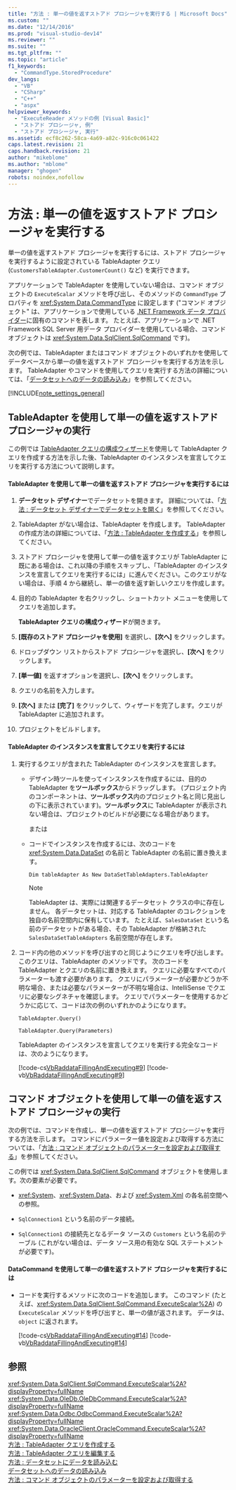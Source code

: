 ```yaml
---
title: "方法 : 単一の値を返すストアド プロシージャを実行する | Microsoft Docs"
ms.custom: ""
ms.date: "12/14/2016"
ms.prod: "visual-studio-dev14"
ms.reviewer: ""
ms.suite: ""
ms.tgt_pltfrm: ""
ms.topic: "article"
f1_keywords: 
  - "CommandType.StoredProcedure"
dev_langs: 
  - "VB"
  - "CSharp"
  - "C++"
  - "aspx"
helpviewer_keywords: 
  - "ExecuteReader メソッドの例 [Visual Basic]"
  - "ストアド プロシージャ, 例"
  - "ストアド プロシージャ, 実行"
ms.assetid: ecf8c262-58ca-4a69-a82c-916c0c061422
caps.latest.revision: 21
caps.handback.revision: 21
author: "mikeblome"
ms.author: "mblome"
manager: "ghogen"
robots: noindex,nofollow
---
```

# 方法 : 単一の値を返すストアド プロシージャを実行する
単一の値を返すストアド プロシージャを実行するには、ストアド プロシージャを実行するように設定されている TableAdapter クエリ \(`CustomersTableAdapter.CustomerCount()` など\) を実行できます。  
  
 アプリケーションで TableAdapter を使用していない場合は、コマンド オブジェクトの `ExecuteScalar` メソッドを呼び出し、そのメソッドの `CommandType` プロパティを <xref:System.Data.CommandType> に設定します    \("コマンド オブジェクト" は、アプリケーションで使用している [.NET Framework データ プロバイダー](../Topic/.NET%20Framework%20Data%20Providers.md)に固有のコマンドを表します。  たとえば、アプリケーションで .NET Framework SQL Server 用データ プロバイダーを使用している場合、コマンド オブジェクトは <xref:System.Data.SqlClient.SqlCommand> です\)。  
  
 次の例では、TableAdapter またはコマンド オブジェクトのいずれかを使用してデータベースから単一の値を返すストアド プロシージャを実行する方法を示します。  TableAdapter やコマンドを使用してクエリを実行する方法の詳細については、「[データセットへのデータの読み込み](../data-tools/fill-datasets-by-using-tableadapters.md)」を参照してください。  
  
 [!INCLUDE[note_settings_general](../data-tools/includes/note_settings_general_md.md)]  
  
## TableAdapter を使用して単一の値を返すストアド プロシージャの実行  
 この例では [TableAdapter クエリの構成ウィザード](../data-tools/editing-tableadapters.md)を使用して TableAdapter クエリを作成する方法を示した後、TableAdapter のインスタンスを宣言してクエリを実行する方法について説明します。  
  
#### TableAdapter を使用して単一の値を返すストアド プロシージャを実行するには  
  
1.  **データセット デザイナー**でデータセットを開きます。  詳細については、「[方法 : データセット デザイナーでデータセットを開く](../Topic/How%20to:%20Open%20a%20Dataset%20in%20the%20Dataset%20Designer.md)」を参照してください。  
  
2.  TableAdapter がない場合は、TableAdapter を作成します。  TableAdapter の作成方法の詳細については、「[方法 : TableAdapter を作成する](../data-tools/create-and-configure-tableadapters.md)」を参照してください。  
  
3.  ストアド プロシージャを使用して単一の値を返すクエリが TableAdapter に既にある場合は、これ以降の手順をスキップし、「TableAdapter のインスタンスを宣言してクエリを実行するには」に進んでください。このクエリがない場合は、手順 4 から継続し、単一の値を返す新しいクエリを作成します。  
  
4.  目的の TableAdapter を右クリックし、ショートカット メニューを使用してクエリを追加します。  
  
     **TableAdapter クエリの構成ウィザード**が開きます。  
  
5.  **\[既存のストアド プロシージャを使用\]** を選択し、**\[次へ\]** をクリックします。  
  
6.  ドロップダウン リストからストアド プロシージャを選択し、**\[次へ\]** をクリックします。  
  
7.  **\[単一値\]** を返すオプションを選択し、**\[次へ\]** をクリックします。  
  
8.  クエリの名前を入力します。  
  
9. **\[次へ\]** または **\[完了\]** をクリックして、ウィザードを完了します。クエリが TableAdapter に追加されます。  
  
10. プロジェクトをビルドします。  
  
#### TableAdapter のインスタンスを宣言してクエリを実行するには  
  
1.  実行するクエリが含まれた TableAdapter のインスタンスを宣言します。  
  
    -   デザイン時ツールを使ってインスタンスを作成するには、目的の TableAdapter を**ツールボックス**からドラッグします。   \(プロジェクト内のコンポーネントは、**ツールボックス**内のプロジェクト名と同じ見出しの下に表示されています\)。**ツールボックス**に TableAdapter が表示されない場合は、プロジェクトのビルドが必要になる場合があります。  
  
         または  
  
    -   コードでインスタンスを作成するには、次のコードを <xref:System.Data.DataSet> の名前と TableAdapter の名前に置き換えます。  
  
         `Dim tableAdapter As New DataSetTableAdapters.TableAdapter`  
  
        > [!NOTE]
        >  TableAdapter は、実際には関連するデータセット クラスの中に存在しません。  各データセットは、対応する TableAdapter のコレクションを独自の名前空間内に保有しています。  たとえば、`SalesDataSet` という名前のデータセットがある場合、その TableAdapter が格納された `SalesDataSetTableAdapters` 名前空間が存在します。  
  
2.  コード内の他のメソッドを呼び出すのと同じようにクエリを呼び出します。  このクエリは、TableAdapter のメソッドです。  次のコードを TableAdapter とクエリの名前に置き換えます。  クエリに必要なすべてのパラメーターも渡す必要があります。  クエリにパラメーターが必要かどうか不明な場合、または必要なパラメーターが不明な場合は、IntelliSense でクエリに必要なシグネチャを確認します。  クエリでパラメーターを使用するかどうかに応じて、コードは次の例のいずれかのようになります。  
  
     `TableAdapter.Query()`  
  
     `TableAdapter.Query(Parameters)`  
  
     TableAdapter のインスタンスを宣言してクエリを実行する完全なコードは、次のようになります。  
  
     [!code-cs[VbRaddataFillingAndExecuting#9](../data-tools/codesnippet/CSharp/how-to-execute-a-stored-procedure-that-returns-a-single-value_1.cs)]
     [!code-vb[VbRaddataFillingAndExecuting#9](../data-tools/codesnippet/VisualBasic/how-to-execute-a-stored-procedure-that-returns-a-single-value_1.vb)]  
  
## コマンド オブジェクトを使用して単一の値を返すストアド プロシージャの実行  
 次の例では、コマンドを作成し、単一の値を返すストアド プロシージャを実行する方法を示します。  コマンドにパラメーター値を設定および取得する方法については、「[方法 : コマンド オブジェクトのパラメーターを設定および取得する](../Topic/How%20to:%20Set%20and%20Get%20Parameters%20for%20Command%20Objects.md)」を参照してください。  
  
 この例では <xref:System.Data.SqlClient.SqlCommand> オブジェクトを使用します。次の要素が必要です。  
  
-   <xref:System>、<xref:System.Data>、および <xref:System.Xml> の各名前空間への参照。  
  
-   `SqlConnection1` という名前のデータ接続。  
  
-   `SqlConnection1` の接続先となるデータ ソースの `Customers` という名前のテーブル   \(これがない場合は、データ ソース用の有効な SQL ステートメントが必要です\)。  
  
#### DataCommand を使用して単一の値を返すストアド プロシージャを実行するには  
  
-   コードを実行するメソッドに次のコードを追加します。  このコマンド \(たとえば、<xref:System.Data.SqlClient.SqlCommand.ExecuteScalar%2A>\) の `ExecuteScalar` メソッドを呼び出すと、単一の値が返されます。  データは、`object` に返されます。  
  
     [!code-cs[VbRaddataFillingAndExecuting#14](../data-tools/codesnippet/CSharp/how-to-execute-a-stored-procedure-that-returns-a-single-value_2.cs)]
     [!code-vb[VbRaddataFillingAndExecuting#14](../data-tools/codesnippet/VisualBasic/how-to-execute-a-stored-procedure-that-returns-a-single-value_2.vb)]  
  
## 参照  
 <xref:System.Data.SqlClient.SqlCommand.ExecuteScalar%2A?displayProperty=fullName>   
 <xref:System.Data.OleDb.OleDbCommand.ExecuteScalar%2A?displayProperty=fullName>   
 <xref:System.Data.Odbc.OdbcCommand.ExecuteScalar%2A?displayProperty=fullName>   
 <xref:System.Data.OracleClient.OracleCommand.ExecuteScalar%2A?displayProperty=fullName>   
 [方法 : TableAdapter クエリを作成する](../data-tools/how-to-create-tableadapter-queries.md)   
 [方法 : TableAdapter クエリを編集する](../data-tools/how-to-edit-tableadapter-queries.md)   
 [方法 : データセットにデータを読み込む](../data-tools/how-to-fill-a-dataset-with-data.md)   
 [データセットへのデータの読み込み](../data-tools/fill-datasets-by-using-tableadapters.md)   
 [方法 : コマンド オブジェクトのパラメーターを設定および取得する](../Topic/How%20to:%20Set%20and%20Get%20Parameters%20for%20Command%20Objects.md)